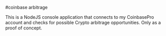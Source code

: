 #coinbase arbitrage

This is a NodeJS console application that connects to my CoinbasePro account and checks for possible Crypto arbitrage opportunities.
Only as a proof of concept.